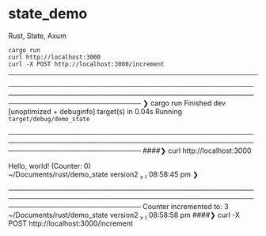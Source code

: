 # state_demo
Rust, State, Axum

    cargo run
    curl http://localhost:3000
    curl -X POST http://localhost:3000/increment

---

───────────────────────────────────────────────────────────────────────────────────────────────────────────────────────────────
❯ cargo run
    Finished dev [unoptimized + debuginfo] target(s) in 0.04s
     Running `target/debug/demo_state`


───────────────────────────────────────────────────────────────────────────────────────────────────────────────────────────────
####❯ curl http://localhost:3000

Hello, world! (Counter: 0)                                                                                                   
 ~/Documents/rust/demo_state  version2                                                                          08:58:45 pm 
❯ 

───────────────────────────────────────────────────────────────────────────────────────────────────────────────────────────────
Counter incremented to: 3                                                                                                    
 ~/Documents/rust/demo_state  version2                                                                          08:58:58 pm 
####❯ curl -X POST http://localhost:3000/increment





                                                                                                           


